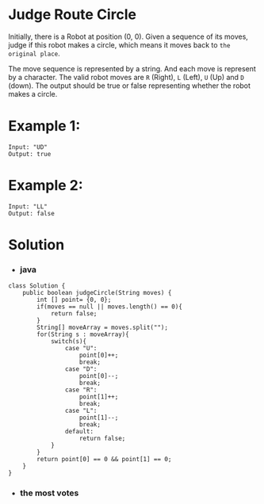 # Judge Route Circle

Initially, there is a Robot at position (0, 0). Given a sequence of its moves, judge if this robot makes a circle, which means it moves back to `the original place`.

The move sequence is represented by a string. And each move is represent by a character. The valid robot moves are `R` (Right), `L` (Left), `U` (Up) and `D` (down). The output should be true or false representing whether the robot makes a circle.

# Example 1:
    Input: "UD"
    Output: true
    
# Example 2: 
    Input: "LL"
    Output: false


# Solution
* ### java
```
class Solution {
    public boolean judgeCircle(String moves) {
        int [] point= {0, 0};
        if(moves == null || moves.length() == 0){
            return false;
        }
        String[] moveArray = moves.split("");
        for(String s : moveArray){
            switch(s){
                case "U":
                    point[0]++;    
                    break;
                case "D":
                    point[0]--;    
                    break;
                case "R":
                    point[1]++;    
                    break;
                case "L":
                    point[1]--;    
                    break;
                default:
                    return false;
            }
        }
        return point[0] == 0 && point[1] == 0;
    }
}
```
* ### the most votes
```

```
